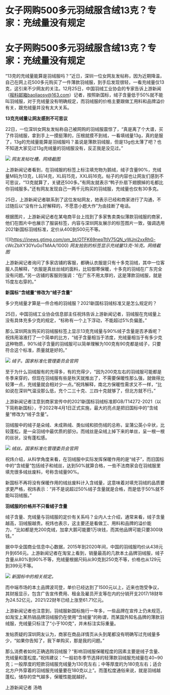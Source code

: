 # 女子网购500多元羽绒服含绒13克？专家：充绒量没有规定

# 女子网购500多元羽绒服含绒13克？专家：充绒量没有规定

“13克的充绒量能算是羽绒服吗？”近日，深圳一位女网友发帖称，因为近期降温，自己在网上花500多元购买了一件薄款羽绒服，到手后发现很轻，一看充绒量仅13克，这引来不少网友的关注。12月25日，中国羽绒工业协会的专家告诉上游新闻（报料邮箱baoliaosy@163.com）记者，按照新国标，绒子含量低于50%就不能叫羽绒服，对于充绒量没有明确规定，而羽绒服的价格主要跟做工用料和品牌溢价有关，跟充绒量并没有太大关系。

**13克充绒量让网友感到不可思议**

22日，一位深圳女网友发帖称自己被网购的羽绒服震惊了，“真是离了个大谱，买了件羽绒服，拿到手上一摸挺薄的，压根就摸不到绒，一看填绒量13g，真的是服了，13g的充绒量能算是羽绒服吗？虽说是薄款羽绒服，但是13g也太薄了吧？也不知道大家见过13g充绒量的羽绒服没有，反正我是没见过。”

![](https://inews.gtimg.com/om_bt/OhDAeQFjLDqX3jNkh4Aj7COUyQx0LF5SsvNpUR5hSJFRMAA/1000)
_网友发帖吐槽。网络截图_

上游新闻记者看到，在羽绒服的标签上标注填充物为鹅绒，绒子含量90%，充绒量M码为13克，L码14克，XL码15克，XXL码16克。帖子的内容也让网友们感到不可思议，“13克就算了，关键还500多。”有网友就表示“鸭子扑扇下翅膀掉的毛都比你羽绒服多。”还有网友发现自己一两千元购买的羽绒服，充绒量也仅有30多克。

25日，上游新闻记者联系到了这位发帖网友，她表示已经和商家进行了沟通，不过随后以“没有什么好解释的，不愿意小题大作”为由挂断了电话。

根据图片，上游新闻记者在某电商平台上找到了多家售卖类似薄款羽绒服的商家，他们在图片中也展示了服装标签，内容与深圳网友展示的标签图片一致，强调选用2021新国标羽绒标准，定价从400到500元不等。

![](https://inews.gtimg.com/om_bt/OTFK69nepTtIV75QN_vWJni2xxRhG-
cWcZbXY30YuGoTMAA/1000) _网友拍到的标签显示充绒量13克-16克。网络截图_

上游新闻记者询问了多家店铺的客服，都确认衣服是只有十多克羽绒，其中一位客服人员解释，“衣服是真丝丝绒的面料，比较御寒保暖，十多克的羽绒在广东完全没有问题。”另一店铺的客服则强调：“在广东不用太厚的，这是薄款羽绒服，就是15度左右穿的。”

**新国标“含绒量”修改为“绒子含量”**

多少充绒量才算是一件合格的羽绒服？2021新国标羽绒标准又是怎么规定的？

25日，中国羽绒工业协会信息部主任祝炜告诉上游新闻记者，羽绒服在充绒量上没有具体充多少克的规定，“标称有一个上下浮动，不能超过5%负偏差。”

那么深圳网友购买的羽绒服标签上显示13克充绒量与90%绒子含量是否矛盾呢？祝炜用溶液打了一个简单的比方，“绒子含量相当于浓度，充绒量相当于有多少克这种物质，90%绒子含量的羽绒服可以简单理解为100克有90克都是绒子，只要符合这个标准，质量就是好的。”

![](https://inews.gtimg.com/om_bt/O6WuE62PkvyUXafcA_GHUEG9uojOQaEE338B71B8Op8uUAA/1000)
_绒子。国家标准化管理委员会官网_

至于为什么羽绒服有的充得多，有的充得少，“因为200克左右的羽绒服可能都是冬季来穿的，但现在羽绒服有些是秋天就推出了，不需要保暖性那么强，就做得比较薄一点，充绒量就会相对少一点。”祝炜解释，南北方保暖性需求又不一样，“比如说在深圳气温没那么低，充个二三十克、三四十克就够了，但北方就不行。”

上游新闻记者注意到商家宣传中的2021新国标羽绒标准即GB/T14272-2021（以下简称新国标），于2022年4月1日正式实施，最大的亮点是把旧国标中的“含绒量”修改为“绒子含量”。

羽绒服中的绒子是朵绒、未成熟绒、类似绒和损伤绒的总称，呈蒲公英小伞状，比较蓬松，是一朵羽绒中最优质的部分。而绒丝是朵绒上掉下来的单丝，呈一根一根的丝状，没有蓬松感。

![](https://inews.gtimg.com/om_bt/OrlrmjQ53lxiVyn3QifShMSI8EkmEEPuplCDhr0v0wi5QAA/1000)
_绒丝。国家标准化管理委员会官网_

祝炜介绍，从科学角度来看，在羽绒服中实际发挥保暖作用的是“绒子”，而旧国标中的“含绒量”包括绒子和绒丝，达到50%就算合格，一些不法商家会在羽绒服里填充很多绒丝废料，号称含绒量90%。

新国标不再将没有保暖作用的绒丝废料计入含绒量，这意味着对填充羽绒的品质要求更严格，祝炜表示：“并不是说超过50%绒子含量就是合格，而是低于50%就不能叫羽绒服。”

**羽绒服的价格并不只看绒子含量**

绒子含量、充绒量与羽绒服的定价有关系吗？业内人士介绍，通常来看，绒子含量越高，羽绒服越贵。祝炜也表示，这主要还是看做工、用料和品牌的溢价能力，“比如都是充200克绒，加拿大鹅可能要1万块钱，而其他品牌可能只要300块钱。”

据中华全国商业信息中心数据，2015年到2020年间，中国的羽绒服均价从438元升到656元。上游新闻记者在淘宝上看到，销量最高的几款本土品牌羽绒服，绒子含量从80%到90%不等，充绒量根据尺码从90克到250克不等，价格也从129元到399元不等。

![](https://inews.gtimg.com/om_bt/OjVSgAADe8A9a85HTmVKJXQYCKxu1rKGeZfdSF54wsHHIAA/1000)
_新国标中的相关规定。_

而中端市场的本土品牌波司登，单价已经达到了1500元以上，近来也饱受争议，其财报显示，包含广告宣传费用、租金及雇员开支等在内的分销开支2017/18财年为24.52亿元，2021/22财年已经上涨至61.71亿元。

上游新闻记者也注意到，羽绒服新国标施行一年多，一些品牌在宣传上仍未规范，如淘宝上某热销品牌羽绒服仍在使用“含绒量”的称谓，而某国外知名品牌的薄款羽绒服，充绒量只标注了“小于100克”，并未标注实际重量。

发帖质疑的深圳网友认为，商家在商品详情页从头到尾都没有明确写过充绒量多少，“如果你告知了，我下单购买，那是我的问题。”

那么消费者如何正确选购羽绒服？“影响羽绒服保暖程度的因素主要是绒子含量、充绒量和蓬松度。”祝炜建议：“一般初冬季节选择的轻薄款羽绒服充绒量在40~90克；一般厚度的短款羽绒服充绒量为130克左右；中等厚度的为180克左右；适合北方户外穿着的羽绒服充绒量要在180克以上”。而蓬松度通俗来说，就是羽绒越蓬松，储存的空气越多，保暖性能就越好。

上游新闻记者 汤皓


